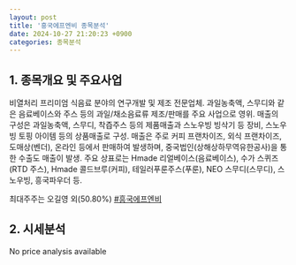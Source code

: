 ```yaml
---
layout: post
title: '흥국에프엔비 종목분석'
date: 2024-10-27 21:20:23 +0900
categories: 종목분석
---
```


## 1. 종목개요 및 주요사업

비열처리 프리미엄 식음료 분야의 연구개발 및 제조 전문업체. 과일농축액, 스무디와 같은 음료베이스와 주스 등의 과일/채소음료류 제조/판매를 주요 사업으로 영위. 매출의 구성은 과일농축액, 스무디, 착즙주스 등의 제품매출과 스노우빙 빙삭기 등 장비, 스노우빙 토핑 아이템 등의 상품매출로 구성. 매출은 주로 커피 프랜차이즈, 외식 프랜차이즈, 도매상(벤더), 온라인 등에서 판매하여 발생하며, 중국법인(상해상하무역유한공사)을 통한 수출도 매출이 발생. 주요 상표로는 Hmade 리얼베이스(음료베이스), 수가 스퀴즈(RTD 주스), Hmade 콜드브루(커피), 테일러푸룬주스(푸룬), NEO 스무디(스무디), 스노우빙, 흥국파우더 등.

최대주주는 오길영 외(50.80%)
[#흥국에프엔비](#)

## 2. 시세분석

No price analysis available

